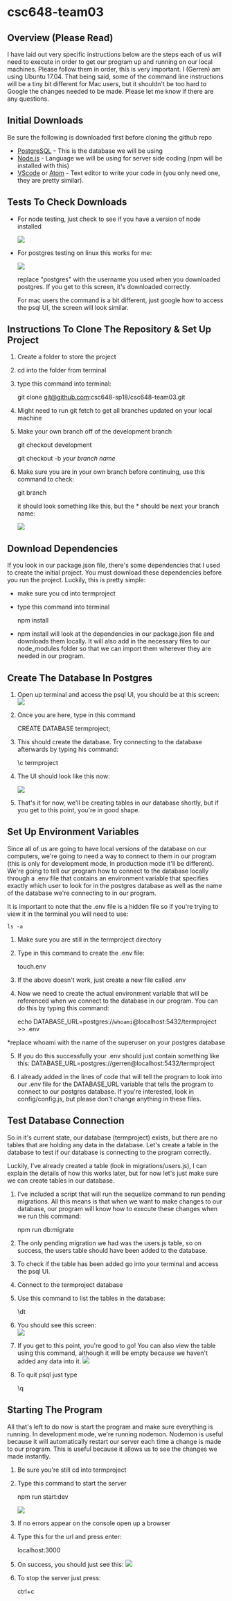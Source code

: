 # csc648-team03

## Overview (Please Read)
I have laid out very specific instructions below are the steps each of us will need to execute in order to get our program up and running on our local machines. Please follow them in order, this is very important. I (Gerren) am using Ubuntu 17.04. That being said, some of the command line instructions will be a tiny bit different for Mac users, but it shouldn't be too hard to Google the changes needed to be made. Please let me know if there are any questions. 

## Initial Downloads
Be sure the following is downloaded first before cloning the github repo
* [PostgreSQL](https://www.postgresql.org/download/) - This is the database we  will be using
* [Node.js](https://nodejs.org/en/download/) - Language we will be using for server side coding (npm will be installed with this)
* [VScode](https://code.visualstudio.com/download) or [Atom](https://atom.io/) - Text editor to write your code in (you only need one, they are pretty similar).

## Tests To Check Downloads
* For node testing, just check to see if you have a version of node installed 

    ![](./assets/nodetest.png)

* For postgres testing on linux this works for me:

    ![](./assets/psqltest.png)

  replace "postgres" with the username you used when you downloaded postgres. If you get to this screen, it's downloaded correctly. 

  For mac users the command is a bit different, just google how to access the psql UI, the screen will look similar.

## Instructions To Clone The Repository & Set Up Project 
1.  Create a folder to store the project 
2.  cd into the folder from terminal 
3.  type this command into terminal:
    
    git clone git@github.com:csc648-sp18/csc648-team03.git

4.  Might need to run git fetch to get all branches updated on your local machine
5.  Make your own branch off of the development branch
    
    git checkout development
    
    git checkout -b *your branch name*

6.  Make sure you are in your own branch before continuing, use this command to check:

    git branch

    it should look something like this, but the * should be next your branch name:

    ![](./assets/gitexample.png)

## Download Dependencies
If you look in our package.json file, there's some dependencies that I used to create the initial project. You must download these dependencies before you run the project. Luckily, this is pretty simple: 
* make sure you cd into termproject
* type this command into terminal
    
    npm install 
* npm install will look at the dependencies in our package.json file and downloads them locally. It will also add in the necessary files to our node_modules folder so that we can import them wherever they are needed in our program. 

## Create The Database In Postgres
1.  Open up terminal and access the psql UI, you should be at this screen:
![](./assets/psqltest.png)

2.  Once you are here, type in this command 
    
    CREATE DATABASE termproject;

3.  This should create the database. Try connecting to the database afterwards  by typing his command:
    
    \c termproject

4.  The UI should look like this now: 

    ![](./assets/connectedToDatabase.png)

5. That's it for now, we'll be creating tables in our database shortly, but if you get to this point, you're in good shape.

## Set Up Environment Variables
Since all of us are going to have local versions of the database on our computers, we're going to need a way to connect to them in our program (this is only for development mode, in production mode it'll be different). We're going to tell our program how to connect to the database locally through a .env file that contains an environment variable that specifies exactly which user to look for in the postgres database as well as the name of the database we're connecting to in our program. 

It is important to note that the .env file is a hidden file so if you're trying to view it in the terminal you will need to use:
    
    ls -a

1.  Make sure you are still in the termproject directory
2.  Type in this command to create the .env file:
    
    touch.env

3.  If the above doesn't work, just create a new file called .env 
4.  Now we need to create the actual environment variable that will be referenced when we connect to the database in our program. You can do this by typing this command: 

    echo DATABASE_URL=postgres://`whoami`@localhost:5432/termproject >> .env
  
  *replace whoami with the name of the superuser on your postgres database

5.  If you do this successfully your .env should just contain something like this:
    DATABASE_URL=postgres://gerren@localhost:5432/termproject 

6.  I already added in the lines of code that will tell the program to look into our .env file for the DATABASE_URL variable that tells the program to connect to our postgres database. If you're interested, look in config/config.js, but please don't change anything in these files. 

## Test Database Connection
So in it's current state, our database (termproject) exists, but there are no tables that are holding any data in the database. Let's create a table in the database to test if our database is connecting to the program correctly. 

Luckily, I've already created a table (look in migrations/users.js), I can explain the details of how this works later, but for now let's just make sure we can create tables in our database. 

1.  I've included a script that will run the sequelize command to run pending migrations. All this means is that when we want to make changes to our database, our program will know how to execute these changes when we run this command:
    
    npm run db:migrate 

2.  The only pending migration we had was the users.js table, so on success, the users table should have been added to the database.

3.  To check if the table has been added go into your terminal and access the psql UI. 

4.  Connect to the termproject database
5.  Use this command to list the tables in the database:

    \dt

6.  You should see this screen:   
    ![](./assets/listoftables.png)

7.  If you get to this point, you're good to go! You can also view the table using this command, although it will be empty because we haven't added any data into it. 
    ![](./assets/userstable.png)

8.  To quit psql just type 

    \q

## Starting The Program
All that's left to do now is start the program and make sure everything is running. In development mode, we're running nodemon. Nodemon is useful because it will automatically restart our server each time a change is made to our program. This is useful because it allows us to see the changes we made instantly. 

1.  Be sure you're still cd into termproject
2.  Type this command to start the server 

    npm run start:dev

    ![](./assets/terminalstart.png)
3.  If no errors appear on the console open up a browser
4.  Type this for the url and press enter:
    
    localhost:3000
5.  On success, you should just see this:
    ![](./assets/successscreen.png)

6.  To stop the server just press:
    
    ctrl+c
